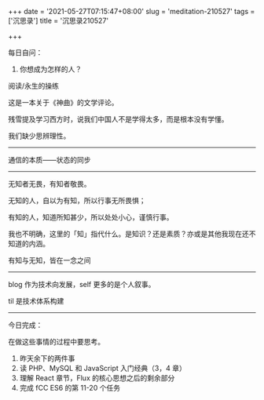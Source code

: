 +++
date = '2021-05-27T07:15:47+08:00'
slug = 'meditation-210527'
tags = ['沉思录']
title = '沉思录210527'

+++

每日自问：

1. 你想成为怎样的人？

阅读/永生的操练

这是一本关于《神曲》的文学评论。

残雪提及学习西方时，说我们中国人不是学得太多，而是根本没有学懂。

我们缺少思辨理性。

---

通信的本质——状态的同步

---

无知者无畏，有知者敬畏。

无知的人，自以为有知，所以行事无所畏惧；

有知的人，知道所知甚少，所以处处小心，谨慎行事。

我也不明确，这里的「知」指代什么。是知识？还是素质？亦或是其他我现在还不知道的内涵。

有知与无知，皆在一念之间

---

blog 作为技术向发展，self 更多的是个人叙事。

til 是技术体系构建

---

今日完成：

在做这些事情的过程中要思考。

1. 昨天余下的两件事
2. 读 PHP、MySQL 和 JavaScript 入门经典（3，4 章）
3. 理解 React 章节，Flux 的核心思想之后的剩余部分
4. 完成 fCC ES6 的第 11-20 个任务
